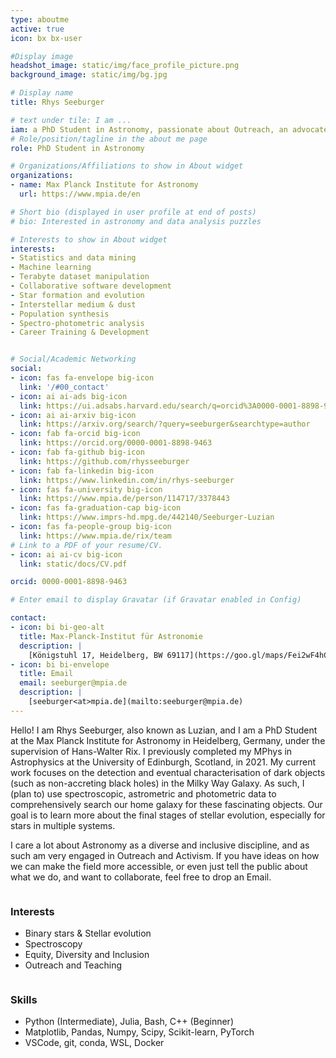 ```yaml
---
type: aboutme
active: true
icon: bx bx-user

#Display image
headshot_image: static/img/face_profile_picture.png
background_image: static/img/bg.jpg

# Display name
title: Rhys Seeburger

# text under tile: I am ...
iam: a PhD Student in Astronomy, passionate about Outreach, an advocate for EDI in STEM, an avid Python user
# Role/position/tagline in the about me page
role: PhD Student in Astronomy

# Organizations/Affiliations to show in About widget
organizations:
- name: Max Planck Institute for Astronomy
  url: https://www.mpia.de/en

# Short bio (displayed in user profile at end of posts)
# bio: Interested in astronomy and data analysis puzzles

# Interests to show in About widget
interests:
- Statistics and data mining
- Machine learning
- Terabyte dataset manipulation
- Collaborative software development
- Star formation and evolution
- Interstellar medium & dust
- Population synthesis
- Spectro-photometric analysis
- Career Training & Development


# Social/Academic Networking
social:
- icon: fas fa-envelope big-icon
  link: '/#00_contact'
- icon: ai ai-ads big-icon
  link: https://ui.adsabs.harvard.edu/search/q=orcid%3A0000-0001-8898-9463
- icon: ai ai-arxiv big-icon
  link: https://arxiv.org/search/?query=seeburger&searchtype=author
- icon: fab fa-orcid big-icon
  link: https://orcid.org/0000-0001-8898-9463
- icon: fab fa-github big-icon
  link: https://github.com/rhysseeburger
- icon: fab fa-linkedin big-icon
  link: https://www.linkedin.com/in/rhys-seeburger
- icon: fas fa-university big-icon
  link: https://www.mpia.de/person/114717/3378443
- icon: fas fa-graduation-cap big-icon
  link: https://www.imprs-hd.mpg.de/442140/Seeburger-Luzian
- icon: fas fa-people-group big-icon
  link: https://www.mpia.de/rix/team
# Link to a PDF of your resume/CV.
- icon: ai ai-cv big-icon
  link: static/docs/CV.pdf

orcid: 0000-0001-8898-9463

# Enter email to display Gravatar (if Gravatar enabled in Config)

contact:
- icon: bi bi-geo-alt
  title: Max-Planck-Institut für Astronomie
  description: |
    [Königstuhl 17, Heidelberg, BW 69117](https://goo.gl/maps/Fei2wF4hCszwcjVU6)
- icon: bi bi-envelope
  title: Email
  email: seeburger@mpia.de
  description: |
    [seeburger<at>mpia.de](mailto:seeburger@mpia.de)
---
```


Hello! I am Rhys Seeburger, also known as Luzian, and I am a PhD Student at the Max Planck Institute for Astronomy in Heidelberg, Germany, under the supervision of Hans-Walter Rix. I previously completed my MPhys in Astrophysics at the University of Edinburgh, Scotland, in 2021.
My current work focuses on the detection and eventual characterisation of dark objects (such as non-accreting black holes) in the Milky Way Galaxy. As such, I (plan to) use spectroscopic, astrometric and photometric data to comprehensively search our home galaxy for these fascinating objects. Our goal is to learn more about the final stages of stellar evolution, especially for stars in multiple systems.

I care a lot about Astronomy as a diverse and inclusive discipline, and as such am very engaged in Outreach and Activism. If you have ideas on how we can make the field more accessible, or even just tell the public about what we do, and want to collaborate, feel free to drop an Email.

<div markdown="block" style="display:flex;justify-content: space-between;flex-wrap: wrap; flex-direction: row;">
<div markdown="block">

### Interests

* Binary stars & Stellar evolution
* Spectroscopy
* Equity, Diversity and Inclusion
* Outreach and Teaching

</div>
<div markdown="block">

### Skills
* <i class="fas fa-code big-icon"></i>  Python (Intermediate), Julia, Bash, C++ (Beginner)
* <i class="fas fa-chart-line big-icon"></i>  Matplotlib, Pandas, Numpy, Scipy, Scikit-learn, PyTorch
* <i class="fa-brands fa-codepen big-icon"></i> VSCode, git, conda, WSL, Docker

</div>
</div>